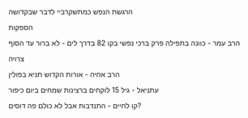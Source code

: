 הרגשת הנפש כמתשקרביי לדבר שבקדושה

הספקות 

הרב עמר - כוונה בתפילה
פרק ברכי נפשי בקו 82 בדרך לים - לא ברור עד הסוף

צרויה

הרב אחיה - 
אורות הקדוש
תניא בפולין 

עתניאל - גיל 15 לוקחים ברצינות 
שמחים ביום כיפור

קו לחיים - התנדבות
אבל לא כולם פה דוסים?

